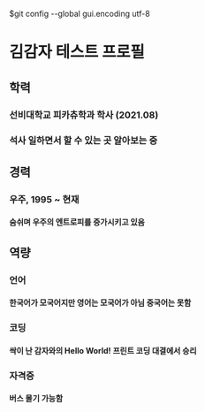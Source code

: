 $git config --global gui.encoding utf-8

# 김감자 테스트 프로필
## 학력
### 선비대학교 피카츄학과 학사 (2021.08)
### 석사 일하면서 할 수 있는 곳 알아보는 중

## 경력
### 우주, 1995 ~ 현재
#### 숨쉬며 우주의 엔트로피를 증가시키고 있음

## 역량

### 언어
#### 한국어가 모국어지만 영어는 모국어가 아님 중국어는 못함

### 코딩
#### 싹이 난 감자와의 Hello World! 프린트 코딩 대결에서 승리

### 자격증
#### 버스 몰기 가능함
